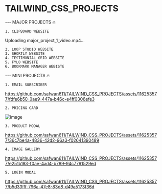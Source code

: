 # TAILWIND_CSS_PROJECTS

--- MAJOR PROJECTS 🔥

    1. CLIPBOARD WEBSITE
    
Uploading major_project_1_video.mp4…   
    
    2. LOOP STUDIO WEBSITE
    3. SHORTLY WEBSITE
    4. TESTIMONIAL GRID WEBSITE
    5. FYLO WEBSITE
    6. BOOKMARK MANAGER WEBISTE
   
--- MINI PROJECTS 🔥

    1. EMAIL SUBSCRIBER
    
https://github.com/safwan611/TAILWIND_CSS_PROJECTS/assets/116253577/fdfe6b50-0ae9-447a-b46c-e4ff0306efe3

    2. PRICING CARD
    
![image](https://github.com/safwan611/TAILWIND_CSS_PROJECTS/assets/116253577/7b7afca9-e56a-4a8c-aa54-b7eb35838c81)    
    
    3. PRODUCT MODAL
    
https://github.com/safwan611/TAILWIND_CSS_PROJECTS/assets/116253577/36c7be4a-4836-42d2-96a3-f02641390489
    
    
    4. IMAGE GALLERY 
    
https://github.com/safwan611/TAILWIND_CSS_PROJECTS/assets/116253577/e251b183-f0ae-4ad4-b789-94c7791529ed
    
    
    5. LOGIN MODAL 
    

https://github.com/safwan611/TAILWIND_CSS_PROJECTS/assets/116253577/b5d33fff-796a-47e8-83d8-d49a5173f36d

